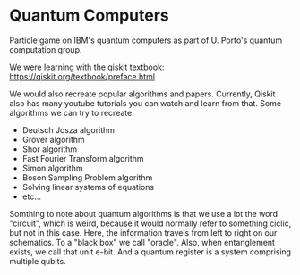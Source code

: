 # Quantum Computers

Particle game on IBM's quantum computers as part of U. Porto's quantum computation group.

We were learning with the qiskit textbook: https://qiskit.org/textbook/preface.html

We would also recreate popular algorithms and papers. Currently, Qiskit also has many youtube tutorials you can watch and learn from that. Some algorithms we can try to recreate:
- Deutsch Josza algorithm
- Grover algorithm
- Shor algorithm
- Fast Fourier Transform algorithm
- Simon algorithm
- Boson Sampling Problem algorithm
- Solving linear systems of equations
- etc...

Somthing to note about quantum algorithms is that we use a lot the word "circuit", which is weird, because it would normally refer to something ciclic, but not in this case. Here, the information travels from left to right on our schematics. To a "black box" we call "oracle". Also, when entanglement exists, we call that unit e-bit. And a quantum register is a system comprising multiple qubits.